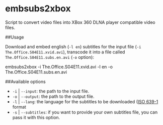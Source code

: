 embsubs2xbox
============

Script to convert video files into XBox 360 DLNA player compatible video files.

##Usage

Download and embed english (`-l en`) subtitles for the input file (`-i The.Office.S04E11.xvid.avi`), transcode it into a file called `The.Office.S04E11.subs.en.avi` (`-o` option):

  embsubs2xbox -i The.Office.S04E11.xvid.avi -l en -o The.Office.S04E11.subs.en.avi


##Available options

- `-i` | `--input`: the path to the input file.
- `-o` | `--output`: the path to the output file.
- `-l` | `--lang`: the language for the subtitles to be downloaded ([ISO 639-1](http://en.wikipedia.org/wiki/ISO_639-1) format
- `-s` | `--subtitles`: if you want to provide your own subtitles file, you can pass it with this option.
